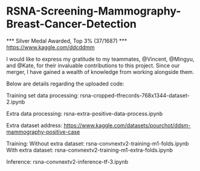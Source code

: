 # RSNA-Screening-Mammography-Breast-Cancer-Detection

*** Silver Medal Awarded, Top 3% (37/1687) *** https://www.kaggle.com/ddcddmm

I would like to express my gratitude to my teammates, @Vincent, @Mingyu, and @Kate, for their invaluable contributions to this project. Since our merger, I have gained a wealth of knowledge from working alongside them.

Below are details regarding the uploaded code:

Training set data processing: rsna-cropped-tfrecords-768x1344-dataset-2.ipynb

Extra data processing: rsna-extra-positive-data-process.ipynb

Extra dataset address:
https://www.kaggle.com/datasets/pourchot/ddsm-mammography-positive-case

Training:
Without extra dataset: rsna-convnextv2-training-m1-folds.ipynb
With extra dataset: rsna-convnextv2-training-m1-extra-folds.ipynb

Inference: 
rsna-convnextv2-inference-tf-3.ipynb
